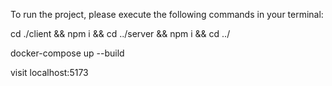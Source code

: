 To run the project, please execute the following commands in your terminal:

cd ./client && npm i && cd ../server && npm i && cd ../

docker-compose up --build

visit localhost:5173

